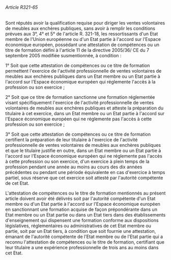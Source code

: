 ###### Article R321-65

Sont réputés avoir la qualification requise pour diriger les ventes volontaires de meubles aux enchères publiques, sans avoir à remplir les conditions prévues aux 3°, 4° et 5° de l'article R. 321-18, les ressortissants d'un Etat membre de l'Union européenne ou d'un Etat partie à l'accord sur l'Espace économique européen, possédant une attestation de compétences ou un titre de formation défini à l'article 11 de la directive 2005/36/ CE du 7 septembre 2005 modifiée susmentionnée, à condition :

1° Soit que cette attestation de compétences ou ce titre de formation permettent l'exercice de l'activité professionnelle de ventes volontaires de meubles aux enchères publiques dans un Etat membre ou un Etat partie à l'accord sur l'Espace économique européen qui réglemente l'accès à la profession ou son exercice ;

2° Soit que ce titre de formation sanctionne une formation réglementée visant spécifiquement l'exercice de l'activité professionnelle de ventes volontaires de meubles aux enchères publiques et atteste la préparation du titulaire à cet exercice, dans un Etat membre ou un Etat partie à l'accord sur l'Espace économique européen qui ne réglemente pas l'accès à cette profession ou son exercice ;

3° Soit que cette attestation de compétences ou ce titre de formation certifient la préparation de leur titulaire à l'exercice de l'activité professionnelle de ventes volontaires de meubles aux enchères publiques et que le titulaire justifie en outre, dans un Etat membre ou un Etat partie à l'accord sur l'Espace économique européen qui ne réglemente pas l'accès à cette profession ou son exercice, d'un exercice à plein temps de la profession pendant une année au moins au cours des dix années précédentes ou pendant une période équivalente en cas d'exercice à temps partiel, sous réserve que cet exercice soit attesté par l'autorité compétente de cet Etat.

L'attestation de compétences ou le titre de formation mentionnés au présent article doivent avoir été délivrés soit par l'autorité compétente d'un Etat membre ou d'un Etat partie à l'accord sur l'Espace économique européen en sanctionnant une formation acquise de façon prépondérante dans un Etat membre ou un Etat partie ou dans un Etat tiers dans des établissements d'enseignement qui dispensent une formation conforme aux dispositions législatives, réglementaires ou administratives de cet Etat membre ou partie, soit par un Etat tiers, à condition que soit fournie une attestation, émanant de l'autorité compétente de l'Etat membre ou de l'Etat partie qui a reconnu l'attestation de compétences ou le titre de formation, certifiant que leur titulaire a une expérience professionnelle de trois ans au moins dans cet Etat.

